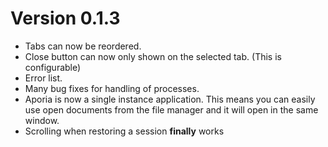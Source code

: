 Version 0.1.3
=============

* Tabs can now be reordered.
* Close button can now only shown on the selected tab. (This is configurable)
* Error list.
* Many bug fixes for handling of processes.
* Aporia is now a single instance application. This means you can easily
use open documents from the file manager and it will open in the same window.
* Scrolling when restoring a session **finally** works